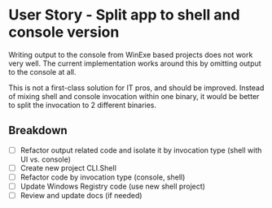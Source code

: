 # User Story - Split app to shell and console version

Writing output to the console from WinExe based projects does not work very well.
The current implementation works around this by omitting output to the console at all.

This is not a first-class solution for IT pros, and should be improved.
Instead of mixing shell and console invocation within one binary,
it would be better to split the invocation to 2 different binaries.

## Breakdown

* [ ] Refactor output related code and isolate it by invocation type (shell with UI vs. console)
* [ ] Create new project CLI.Shell
* [ ] Refactor code by invocation type (console, shell)
* [ ] Update Windows Registry code (use new shell project)
* [ ] Review and update docs (if needed)

